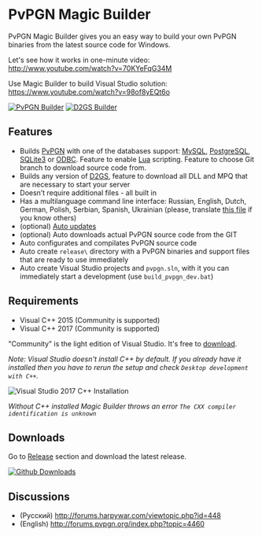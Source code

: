 
PvPGN Magic Builder
=====

PvPGN Magic Builder gives you an easy way to build your own PvPGN binaries from the latest
source code for Windows.

Let's see how it works in one-minute video: 
http://www.youtube.com/watch?v=70KYeFqG34M

Use Magic Builder to build Visual Studio solution:
https://www.youtube.com/watch?v=98of8yEQt6o

[![PvPGN Builder](http://i.imgur.com/7VVSjji.png)](http://i.imgur.com/ySKCB8G.png) [![D2GS Builder](http://i.imgur.com/c5YaCs3.png)](http://i.imgur.com/0ezOHmm.png)


Features
--
 * Builds [PvPGN](https://github.com/pvpgn/pvpgn-server) with one of the databases support: [MySQL](http://wikipedia.org/wiki/MySQL), [PostgreSQL](http://wikipedia.org/wiki/PostgreSQL), [SQLite3](http://wikipedia.org/wiki/SQLite) or [ODBC](http://wikipedia.org/wiki/Open_Database_Connectivity). Feature to enable [Lua](http://en.wikipedia.org/wiki/Lua_(programming_language)) scripting. Feature to choose Git branch to download source code from.
 * Builds any version of [D2GS](http://harpywar.com/?a=articles&b=2&c=2&d=21), feature to download all DLL and MPQ that are necessary to start your server
 * Doesn’t require additional files - all built in
 * Has a multilanguage command line interface: Russian, English, Dutch, German, Polish, Serbian, Spanish, Ukrainian (please, translate [this file](https://github.com/pvpgn/pvpgn-magic-builder/blob/master/module/i18n/ENU.bat) if you know others)
 * (optional) [Auto updates](https://code.google.com/p/pvpgn-magic-builder/wiki/AutoUpdate)
 * (optional) Auto downloads actual PvPGN source code from the GIT
 * Auto configurates and compilates PvPGN source code
 * Auto create `release\` directory with a PvPGN binaries and support files that are ready to use immediately
 * Auto create Visual Studio projects and `pvpgn.sln`, with it you can immediately start a development (use `build_pvpgn_dev.bat`)

Requirements
--
 * Visual C++ 2015 (Community is supported)
 * Visual C++ 2017 (Community is supported)

"Community" is the light edition of Visual Studio. It's free to [download](https://www.visualstudio.com/downloads/).

*Note: Visual Studio doesn't install C++ by default. If you already have it installed then you have to rerun the setup and check `Desktop development with C++`.*

![Visual Studio 2017 C++ Installation](http://i.imgur.com/otoT4qe.png)

*Without C++ installed Magic Builder throws an error `The CXX compiler identification is unknown`*


Downloads
--
Go to [Release](https://github.com/pvpgn/pvpgn-magic-builder/releases) section and download the latest release.

[![Github Downloads](https://img.shields.io/github/downloads/pvpgn/pvpgn-magic-builder/total.svg?maxAge=2592000)](https://github.com/pvpgn/pvpgn-magic-builder/releases)


Discussions
--
 * (Русский) http://forums.harpywar.com/viewtopic.php?id=448
 * (English) http://forums.pvpgn.org/index.php?topic=4460
